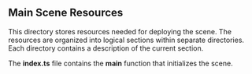 ## Main Scene Resources

This directory stores resources needed for deploying the scene.
The resources are organized into logical sections within separate directories.
Each directory contains a description of the current section.

The **index.ts** file contains the **main** function that initializes the scene.
